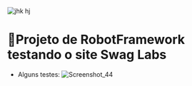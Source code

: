 
![jhk hj](https://github.com/NimsayS/Projeto_Robot_Framework/assets/104380424/c18bc298-e8e2-4b00-8ea9-4840da202909)
# 🤖Projeto de RobotFramework testando o site Swag Labs
- Alguns testes:
![Screenshot_44](https://github.com/NimsayS/Projeto_Robot_Framework/assets/104380424/3f7edd86-b314-4c70-b48e-b93782a82516)
